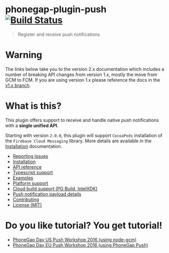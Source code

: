 # phonegap-plugin-push [![Build Status](https://travis-ci.org/phonegap/phonegap-plugin-push.svg)](https://travis-ci.org/phonegap/phonegap-plugin-push)

> Register and receive push notifications

# Warning

The links below take you to the version 2.x documentation which includes a number of breaking API changes from version 1.x, mostly the move from GCM to FCM. If you are using version 1.x please reference the docs in the [v1.x branch](https://github.com/phonegap/phonegap-plugin-push/tree/v1.x).

# What is this?

This plugin offers support to receive and handle native push notifications with a **single unified API**.

Starting with version `2.0.0`, this plugin will support `CocoaPods` installation of the `Firebase Cloud Messaging` library. More details are available in the [Installation](docs/INSTALLATION.md#cocoapods) documentation.

- [Reporting Issues](docs/ISSUES.md)
- [Installation](docs/INSTALLATION.md)
- [API reference](docs/API.md)
- [Typescript support](docs/TYPESCRIPT.md)
- [Examples](docs/EXAMPLES.md)
- [Platform support](docs/PLATFORM_SUPPORT.md)
- [Cloud build support (PG Build, IntelXDK)](docs/PHONEGAP_BUILD.md)
- [Push notification payload details](docs/PAYLOAD.md)
- [Contributing](.github/CONTRIBUTING.md)
- [License (MIT)](MIT-LICENSE)


# Do you like tutorial? You get tutorial!

 - [PhoneGap Day US Push Workshop 2016 (using node-gcm)](http://macdonst.github.io/push-workshop/)
 - [PhoneGap Day EU Push Workshop 2016 (using PhoneGap Push)](http://macdonst.github.io/push-workshop-eu/)
